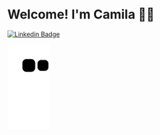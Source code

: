 # Welcome! I'm Camila 🐱‍👤

[![Linkedin Badge](https://img.shields.io/badge/-LinkedIn-blue?style=flat-square&logo=Linkedin&logoColor=white&link=https://www.linkedin.com/in/fagnerpsantos/)](https://www.linkedin.com/in/araldicami/)

![Snake animation](https://github.com/rafaballerini/rafaballerini/blob/output/github-contribution-grid-snake.svg)
